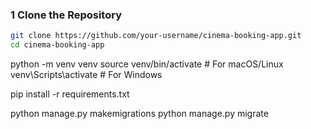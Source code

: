 ### **1️ Clone the Repository**
```sh
git clone https://github.com/your-username/cinema-booking-app.git
cd cinema-booking-app
```


python -m venv venv
source venv/bin/activate  # For macOS/Linux
venv\Scripts\activate     # For Windows


pip install -r requirements.txt



python manage.py makemigrations
python manage.py migrate



